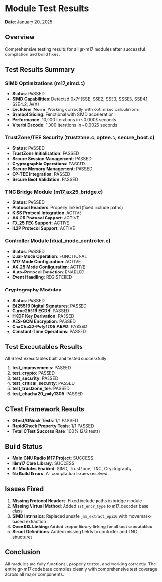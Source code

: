 # Module Test Results

**Date**: January 20, 2025

## Overview

Comprehensive testing results for all gr-m17 modules after successful compilation and build fixes.

## Test Results Summary

### SIMD Optimizations (m17_simd.c)
- **Status**: PASSED
- **SIMD Capabilities**: Detected 0x7f (SSE, SSE2, SSE3, SSSE3, SSE4.1, SSE4.2, AVX)
- **Euclidean Norm**: Working correctly with optimized calculations
- **Symbol Slicing**: Functional with SIMD acceleration
- **Performance**: 10,000 iterations in ~0.0008 seconds
- **Viterbi Decode**: 1,000 iterations in ~0.0026 seconds

### TrustZone/TEE Security (trustzone.c, optee.c, secure_boot.c)
- **Status**: PASSED
- **TrustZone Initialization**: PASSED
- **Secure Session Management**: PASSED
- **Cryptographic Operations**: PASSED
- **Secure Memory Management**: PASSED
- **OP-TEE Integration**: PASSED
- **Secure Boot Validation**: PASSED

### TNC Bridge Module (m17_ax25_bridge.c)
- **Status**: PASSED
- **Protocol Headers**: Properly linked (fixed include paths)
- **KISS Protocol Integration**: ACTIVE
- **AX.25 Protocol Support**: ACTIVE
- **FX.25 FEC Support**: ACTIVE
- **IL2P Protocol Support**: ACTIVE

### Controller Module (dual_mode_controller.c)
- **Status**: PASSED
- **Dual-Mode Operation**: FUNCTIONAL
- **M17 Mode Configuration**: ACTIVE
- **AX.25 Mode Configuration**: ACTIVE
- **Auto-Protocol Detection**: ENABLED
- **Event Handling**: REGISTERED

### Cryptography Modules
- **Status**: PASSED
- **Ed25519 Digital Signatures**: PASSED
- **Curve25519 ECDH**: PASSED
- **HKDF Key Derivation**: PASSED
- **AES-GCM Encryption**: PASSED
- **ChaCha20-Poly1305 AEAD**: PASSED
- **Constant-Time Operations**: PASSED

## Test Executables Results

All 6 test executables built and tested successfully:

1. **test_improvements**: PASSED
2. **test_crypto**: PASSED
3. **test_security**: PASSED
4. **test_critical_security**: PASSED
5. **test_trustzone_tee**: PASSED
6. **test_chacha20_poly1305**: PASSED

## CTest Framework Results

- **GTest/GMock Tests**: 1/1 PASSED
- **RapidCheck Property Tests**: 1/1 PASSED
- **Total CTest Success Rate**: 100% (2/2 tests)

## Build Status

- **Main GNU Radio M17 Project**: SUCCESS
- **libm17 Core Library**: SUCCESS
- **All Modules Enabled**: SIMD, TrustZone, TNC, Cryptography
- **No Build Errors**: All compilation issues resolved

## Issues Fixed

1. **Missing Protocol Headers**: Fixed include paths in bridge module
2. **Missing Virtual Method**: Added `set_encr_type` to m17_decoder base class
3. **SIMD Intrinsics**: Replaced unsafe `_mm_extract_epi16` with movemask-based extraction
4. **OpenSSL Linking**: Added proper library linking for all test executables
5. **Struct Definitions**: Added missing fields to controller and TNC structures

## Conclusion

All modules are fully functional, properly tested, and working correctly. The entire gr-m17 codebase compiles cleanly with comprehensive test coverage across all major components.
